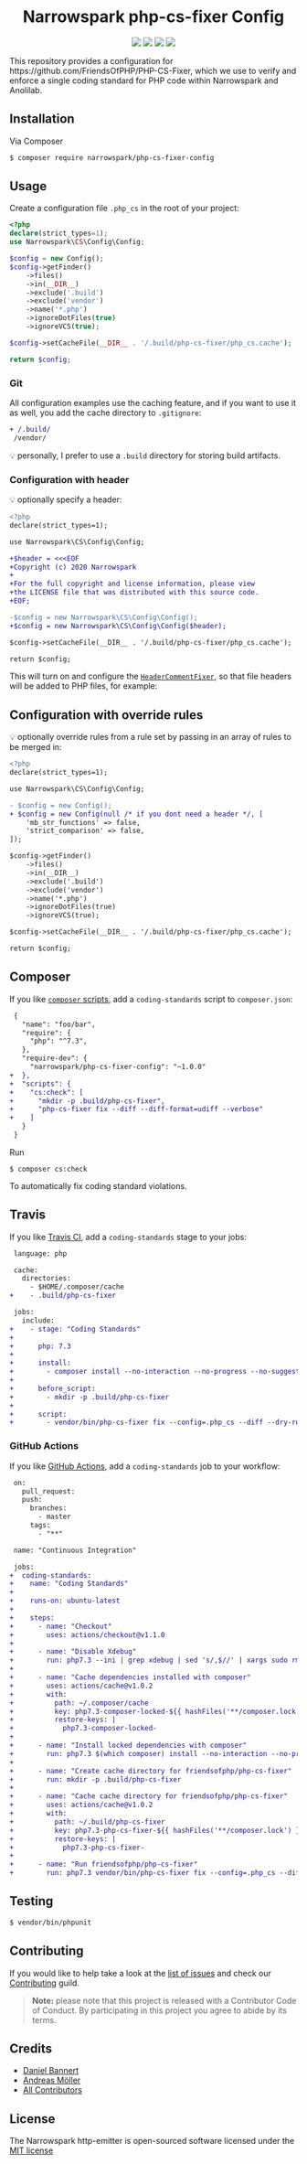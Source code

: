 <h1 align="center">Narrowspark php-cs-fixer Config</h1>
<p align="center">
    <a href="https://github.com/narrowspark/php-cs-fixer-config/releases"><img src="https://img.shields.io/packagist/v/narrowspark/php-cs-fixer-config.svg?style=flat-square"></a>
    <a href="https://php.net/"><img src="https://img.shields.io/badge/php-%5E8.0.0-8892BF.svg?style=flat-square"></a>
    <a href="https://codecov.io/gh/narrowspark/php-cs-fixer-config"><img src="https://img.shields.io/codecov/c/github/narrowspark/php-cs-fixer-config/main.svg?style=flat-square"></a>
    <a href="https://opensource.org/licenses/MIT"><img src="https://img.shields.io/badge/license-MIT-brightgreen.svg?style=flat-square"></a>
</p>
This repository provides a configuration for https://github.com/FriendsOfPHP/PHP-CS-Fixer, which
we use to verify and enforce a single coding standard for PHP code within Narrowspark and Anolilab.

Installation
-------------

Via Composer

``` bash
$ composer require narrowspark/php-cs-fixer-config
```

Usage
-------------

Create a configuration file `.php_cs` in the root of your project:

```php
<?php
declare(strict_types=1);
use Narrowspark\CS\Config\Config;

$config = new Config();
$config->getFinder()
    ->files()
    ->in(__DIR__)
    ->exclude('.build')
    ->exclude('vendor')
    ->name('*.php')
    ->ignoreDotFiles(true)
    ->ignoreVCS(true);

$config->setCacheFile(__DIR__ . '/.build/php-cs-fixer/php_cs.cache');

return $config;
```

### Git

All configuration examples use the caching feature, and if you want to use it as well, you add the cache directory to `.gitignore`:

```diff
+ /.build/
 /vendor/
```

:bulb: personally, I prefer to use a `.build` directory for storing build artifacts.

### Configuration with header

:bulb: optionally specify a header:

```diff
<?php
declare(strict_types=1);

use Narrowspark\CS\Config\Config;

+$header = <<<EOF
+Copyright (c) 2020 Narrowspark
+
+For the full copyright and license information, please view
+the LICENSE file that was distributed with this source code.
+EOF;

-$config = new Narrowspark\CS\Config\Config();
+$config = new Narrowspark\CS\Config\Config($header);

$config->setCacheFile(__DIR__ . '/.build/php-cs-fixer/php_cs.cache');

return $config;
```

This will turn on and configure the [`HeaderCommentFixer`](https://github.com/FriendsOfPHP/PHP-CS-Fixer/blob/v2.1.1/src/Fixer/Comment/HeaderCommentFixer.php), so that
file headers will be added to PHP files, for example:

Configuration with override rules
-------------

:bulb: optionally override rules from a rule set by passing in an array of rules to be merged in:

```diff
<?php
declare(strict_types=1);

use Narrowspark\CS\Config\Config;

- $config = new Config();
+ $config = new Config(null /* if you dont need a header */, [
    'mb_str_functions' => false,
    'strict_comparison' => false,
]);

$config->getFinder()
    ->files()
    ->in(__DIR__)
    ->exclude('.build')
    ->exclude('vendor')
    ->name('*.php')
    ->ignoreDotFiles(true)
    ->ignoreVCS(true);

$config->setCacheFile(__DIR__ . '/.build/php-cs-fixer/php_cs.cache');

return $config;
```

Composer
-------------
If you like [`composer` scripts](https://getcomposer.org/doc/articles/scripts.md), add a `coding-standards` script to `composer.json`:

```diff
 {
   "name": "foo/bar",
   "require": {
     "php": "^7.3",
   },
   "require-dev": {
     "narrowspark/php-cs-fixer-config": "~1.0.0"
+  },
+  "scripts": {
+    "cs:check": [
+      "mkdir -p .build/php-cs-fixer",
+      "php-cs-fixer fix --diff --diff-format=udiff --verbose"
+    ]
   }
 }
```

Run

```
$ composer cs:check
```

To automatically fix coding standard violations.

Travis
-------------

If you like [Travis CI](https://travis-ci.com), add a `coding-standards` stage to your jobs:

```diff
 language: php

 cache:
   directories:
     - $HOME/.composer/cache
+    - .build/php-cs-fixer

 jobs:
   include:
+    - stage: "Coding Standards"
+
+      php: 7.3
+
+      install:
+        - composer install --no-interaction --no-progress --no-suggest
+
+      before_script:
+        - mkdir -p .build/php-cs-fixer
+
+      script:
+        - vendor/bin/php-cs-fixer fix --config=.php_cs --diff --dry-run --verbose
```

### GitHub Actions

If you like [GitHub Actions](https://github.com/features/actions), add a `coding-standards` job to your workflow:

```diff
 on:
   pull_request:
   push:
     branches:
       - master
     tags:
       - "**"

 name: "Continuous Integration"

 jobs:
+  coding-standards:
+    name: "Coding Standards"
+
+    runs-on: ubuntu-latest
+
+    steps:
+      - name: "Checkout"
+        uses: actions/checkout@v1.1.0
+
+      - name: "Disable Xdebug"
+        run: php7.3 --ini | grep xdebug | sed 's/,$//' | xargs sudo rm
+
+      - name: "Cache dependencies installed with composer"
+        uses: actions/cache@v1.0.2
+        with:
+          path: ~/.composer/cache
+          key: php7.3-composer-locked-${{ hashFiles('**/composer.lock') }}
+          restore-keys: |
+            php7.3-composer-locked-
+
+      - name: "Install locked dependencies with composer"
+        run: php7.3 $(which composer) install --no-interaction --no-progress --no-suggest
+
+      - name: "Create cache directory for friendsofphp/php-cs-fixer"
+        run: mkdir -p .build/php-cs-fixer
+
+      - name: "Cache cache directory for friendsofphp/php-cs-fixer"
+        uses: actions/cache@v1.0.2
+        with:
+          path: ~/.build/php-cs-fixer
+          key: php7.3-php-cs-fixer-${{ hashFiles('**/composer.lock') }}
+          restore-keys: |
+            php7.3-php-cs-fixer-
+
+      - name: "Run friendsofphp/php-cs-fixer"
+        run: php7.3 vendor/bin/php-cs-fixer fix --config=.php_cs --diff --diff-format=udiff --dry-run --verbose
```

Testing
-------------

``` bash
$ vendor/bin/phpunit
```

Contributing
------------

If you would like to help take a look at the [list of issues](https://github.com/narrowspark/php-cs-fixer-config/issues) and check our [Contributing](.github/CONTRIBUTING.md) guild.

> **Note:** please note that this project is released with a Contributor Code of Conduct. By participating in this project you agree to abide by its terms.

Credits
-------------

- [Daniel Bannert](https://github.com/prisis)
- [Andreas Möller](https://github.com/localheinz)
- [All Contributors](https://github.com/narrowspark/php-cs-fixer-config/graphs/contributors)

License
-------------

The Narrowspark http-emitter is open-sourced software licensed under the [MIT license](https://opensource.org/licenses/MIT)
